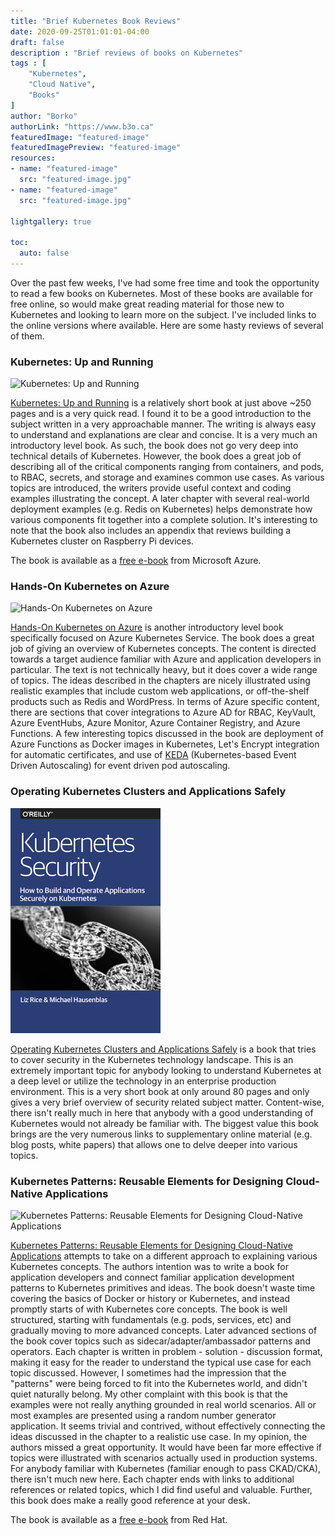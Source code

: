 ```yaml
---
title: "Brief Kubernetes Book Reviews"
date: 2020-09-25T01:01:01-04:00
draft: false
description : "Brief reviews of books on Kubernetes"
tags : [
    "Kubernetes",
    "Cloud Native",
    "Books"
]
author: "Borko"
authorLink: "https://www.b3o.ca"
featuredImage: "featured-image"
featuredImagePreview: "featured-image"
resources:
- name: "featured-image"
  src: "featured-image.jpg"
- name: "featured-image"
  src: "featured-image.jpg"

lightgallery: true

toc:
  auto: false
---
```


Over the past few weeks, I've had some free time and took the opportunity to read a few books on Kubernetes.  Most of these books are available for free online, so would make great reading material for those new to Kubernetes and looking to learn more on the subject. I've included links to the online versions where available. Here are some hasty reviews of several of them.

### Kubernetes: Up and Running

![Kubernetes: Up and Running](https://azurecomcdn.azureedge.net/cvt-e561e6347ec7a916f0133636b9825bfaf0069a634d60d51e37f60a774b2bcc74/mediahandler/files/resourcefiles/kubernetes-up-and-running/kubernetes-up-and-running-2.png)

[Kubernetes: Up and Running](https://www.oreilly.com/library/view/kubernetes-up-and/9781492046523/) is a relatively short book at just above ~250 pages and is a very quick read. I found it to be a good introduction to the subject written in a very approachable manner. The writing is always easy to understand and explanations are clear and concise. It is a very much an introductory level book. As such, the book does not go very deep into technical details of Kubernetes. However, the book does a great job of describing all of the critical components ranging from containers, and pods, to RBAC, secrets, and storage and examines common use cases. As various topics are introduced, the writers provide useful context and coding examples illustrating the concept. A later chapter with several real-world deployment examples (e.g. Redis on Kubernetes) helps demonstrate how various components fit together into a complete solution. It's interesting to note that the book also includes an appendix that reviews building a Kubernetes cluster on Raspberry Pi devices. 

The book is available as a [free e-book](https://azure.microsoft.com/en-us/resources/kubernetes-up-and-running/) from Microsoft Azure.

### Hands-On Kubernetes on Azure

![Hands-On Kubernetes on Azure](https://azurecomcdn.azureedge.net/cvt-e561e6347ec7a916f0133636b9825bfaf0069a634d60d51e37f60a774b2bcc74/mediahandler/files/resourcefiles/get-started-with-kubernetes-on-azure/whitepaper-get-started-with-kubernetes-on-azure.png)

[Hands-On Kubernetes on Azure](https://azure.microsoft.com/en-us/resources/get-started-with-kubernetes-on-azure/) is another introductory level book specifically focused on Azure Kubernetes Service. The book does a great job of giving an overview of Kubernetes concepts. The content is directed towards a target audience familiar with Azure and application developers in particular. The text is not technically heavy, but it does cover a wide range of topics. The ideas described in the chapters are nicely illustrated using realistic examples that include custom web applications, or off-the-shelf products such as Redis and WordPress. In terms of Azure specific content, there are sections that cover integrations to Azure AD for RBAC, KeyVault, Azure EventHubs, Azure Monitor, Azure Container Registry, and Azure Functions. A few interesting topics discussed in the book are deployment of Azure Functions as Docker images in Kubernetes, Let's Encrypt integration for automatic certificates, and use of [KEDA](https://keda.sh/) (Kubernetes-based Event Driven Autoscaling) for event driven pod autoscaling.

### Operating Kubernetes Clusters and Applications Safely

![Operating Kubernetes Clusters and Applications Safely](k8s_security_cover.png)

[Operating Kubernetes Clusters and Applications Safely](https://kubernetes-security.info/) is a book that tries to cover security in the Kubernetes technology landscape. This is an extremely important topic for anybody looking to understand Kubernetes at a deep level or utilize the technology in an enterprise production environment. This is a very short book at only around 80 pages and only gives a very brief overview of security related subject matter. Content-wise, there isn't really much in here that anybody with a good understanding of Kubernetes would not already be familiar with. The biggest value this book brings are the very numerous links to supplementary online material (e.g. blog posts, white papers) that allows one to delve deeper into various topics.

### Kubernetes Patterns: Reusable Elements for Designing Cloud-Native Applications

![Kubernetes Patterns: Reusable Elements for Designing Cloud-Native Applications](https://k8spatterns.io/images/cover.png) 

[Kubernetes Patterns: Reusable Elements for Designing Cloud-Native Applications](https://k8spatterns.io/) attempts to take on a different approach to explaining various Kubernetes concepts. The authors intention was to write a book for application developers and connect familiar application development patterns to Kubernetes primitives and ideas. The book doesn't waste time covering the basics of Docker or history or Kubernetes, and instead promptly starts of with Kubernetes core concepts. The book is well structured, starting with fundamentals (e.g. pods, services, etc) and gradually moving to more advanced concepts. Later advanced sections of the book cover topics such as sidecar/adapter/ambassador patterns and operators. Each chapter is written in problem - solution - discussion format, making it easy for the reader to understand the typical use case for each topic discussed.  However, I sometimes had the impression that the "patterns" were being forced to fit into the Kubernetes world, and didn't quiet naturally belong. My other complaint with this book is that the examples were not really anything grounded in real world scenarios. All or most examples are presented using a random number generator application. It seems trivial and contrived, without effectively connecting the ideas discussed in the chapter to a realistic use case. In my opinion, the authors missed a great opportunity. It would have been far more effective if topics were illustrated with scenarios actually used in production systems. For anybody familiar with Kubernetes (familiar enough to pass CKAD/CKA), there isn't much new here. Each chapter ends with links to additional references or related topics, which I did find useful and valuable. Further, this book does make a really good reference at your desk.

The book is available as a [free e-book](https://www.redhat.com/en/resources/oreilly-kubernetes-patterns-cloud-native-apps) from Red Hat.